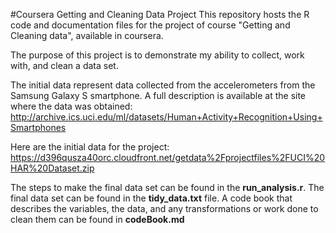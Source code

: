 ﻿#Coursera Getting and Cleaning Data Project
This repository hosts the R code and documentation files for the project of course "Getting and Cleaning data", available in coursera.

The purpose of this project is to demonstrate my ability to collect, work with, and clean a data set.

The initial data represent data collected from the accelerometers from the Samsung Galaxy S smartphone. A full description is available at the site where the data was obtained:
<http://archive.ics.uci.edu/ml/datasets/Human+Activity+Recognition+Using+Smartphones>

Here are the initial data for the project:
<https://d396qusza40orc.cloudfront.net/getdata%2Fprojectfiles%2FUCI%20HAR%20Dataset.zip>

The steps to make the final data set can be found in the **run_analysis.r**. The final data set can be found in the **tidy_data.txt** file. A code book that describes the variables, the data, and any transformations or work done to clean them can be found in **codeBook.md**

